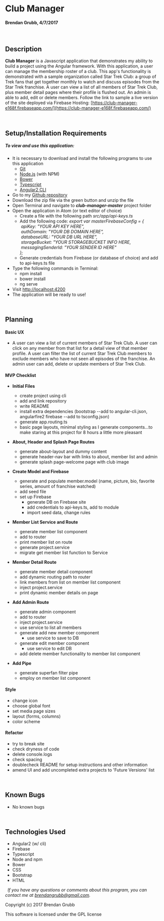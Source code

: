 # **Club Manager**
#### Brendan Grubb, 4/7/2017


&nbsp;
## Description
**Club Manager** is a Javascript application that demonstrates my ability to build a project using the Angular framework. With this application, a user can manage the membership roster of a club. This app's functionality is demonstrated with a sample organization called Star Trek Club: a group of Trek fans that get together monthly to watch and discuss episodes from the Star Trek franchise. A user can view a list of all members of Star Trek Club, plus member detail pages where their profile is flushed out. An admin is able to add, edit or delete members. Follow the link to sample a live version of the site deployed via Firebase Hosting: [https://club-manager-e168f.firebaseapp.com/](https://club-manager-e168f.firebaseapp.com/)


&nbsp;
## Setup/Installation Requirements
##### _To view and use this application:_
* It is necessary to download and install the following programs to use this application
  * [Git](https://git-scm.com/)
  * [Node.js](https://nodejs.org/) (with NPM)
  * [Bower](https://bower.io/)
  * [Typescript](https://www.npmjs.com/package/typescript)
  * [Angular2 CLI](https://github.com/angular/angular-cli)
* Go to my [Github repository](https://github.com/Brendangrubb/meal-tracker)
* Download the zip file via the green button and unzip the file
* Open Terminal and navigate to **_club-manager-master_** project folder
* Open the application in Atom (or text editor of choice)
  * Create a file with the following path _src/app/api-keys.ts_
  * Add the following code:
      _export var masterFirebaseConfig = {<br>
      &nbsp;apiKey: "YOUR API KEY HERE",<br>
      &nbsp;authDomain: "YOUR DB DOMAIN HERE",<br>
      &nbsp;databaseURL: "YOUR DB URL HERE",<br>
      &nbsp;storageBucket: "YOUR STORAGEBUCKET INFO HERE,<br>
      &nbsp;messagingSenderId: "YOUR SENDER ID HERE"<br>
    };_
  * Generate credentials from Firebase (or database of choice) and add to api-keys.ts file
* Type the following commands in Terminal:
  * npm install
  * bower install
  * ng serve
* Visit [http://localhost:4200](http://localhost:4200)
* The application will be ready to use!


&nbsp;
## Planning

#### Basic UX
* A user can view a list of current members of Star Trek Club. A user can click on any member from that list for a detail view of that member profile. A user can filter the list of current Star Trek Club members to exclude members who have not seen all episodes of the franchise. An admin user can add, delete or update members of Star Trek Club.

#### MVP Checklist
  * **Initial Files**
    * create project using cli
    * add and link repository
    * write README
    * install extra dependencies  (bootstrap --add to angular-cli.json, angularfire2 firebase --add to tsconfig.json)
    * generate app.routing.ts
    * basic page layouts, minimal styling as I generate components...to make staring at this project for 8 hours a little more pleasant

  * **About, Header and Splash Page Routes**
    * generate about-layout and dummy content
    * generate header-nav bar with links to about, member list and admin
    * generate splash page-welcome page with club image

  * **Create Model and Firebase**
    * generate and populate member.model (name, picture, bio, favorite series, amount of franchise watched)
    * add seed file
    * set up Firebase
      * generate DB on Firebase site
      * add credentials to api-keys.ts, add to module
      * import seed data, change rules

  * **Member List Service and Route**
    * generate member list component
    * add to router
    * print member list on route
    * generate project.service
    * migrate get member list function to Service

  * **Member Detail Route**
    * generate member detail component
    * add dynamic routing path to router
    * link members from list on member list component
    * inject project.service
    * print dynamic member details on page

  * **Add Admin Route**
    * generate admin component
    * add to router
    * inject project.service
    * use service to list all members
    * generate add new member component
      * use service to save to DB
    * generate edit member component
      * use service to edit DB
    * add delete member functionality to member list component

  * **Add Pipe**
    * generate superfan filter pipe
    * employ on member list component

#### Style
  * change icon
  * choose global font
  * set media page sizes
  * layout (forms, columns)
  * color scheme

#### Refactor
  * try to break site
  * check dryness of code
  * delete console.logs
  * check spacing
  * doublecheck README for setup instructions and other information
  * amend UI and add uncompleted extra projects to 'Future Versions' list


&nbsp;
## Known Bugs
* No known bugs

&nbsp;
## Technologies Used
* Angular2 (w/ cli)
* Firebase
* Typescript
* Node and npm
* Bower
* CSS
* Bootstrap
* HTML

&nbsp;
_If you have any questions or comments about this program, you can contact me at [brendangrubb@gmail.com](mailto:brendangrubb@gmail.com)._

Copyright (c) 2017 Brendan Grubb

This software is licensed under the GPL license
